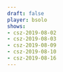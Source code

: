 ```yaml
---
draft: false
player: bsolo
shows:
- csz-2019-08-02
- csz-2019-08-03
- csz-2019-08-09
- csz-2019-08-10
- csz-2019-08-16
---
```

